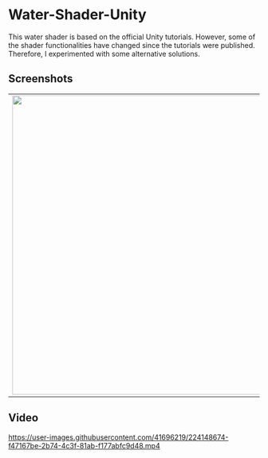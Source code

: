 # Water-Shader-Unity
This water shader is based on the official Unity tutorials. 
However, some of the shader functionalities have changed since the tutorials were published. Therefore, I experimented with some alternative solutions.

## Screenshots
<table align="center">
<tr>
<td>
<img src="https://user-images.githubusercontent.com/41696219/224148574-f09ae2d3-845d-42e8-b120-cb005eb92be1.png" width="600">
</td>

<td>
<img src="https://user-images.githubusercontent.com/41696219/224148605-81036ef0-964b-4fed-8942-efb36345bae1.png" width="600">
</td>
</tr>
</table>
</div>

## Video
https://user-images.githubusercontent.com/41696219/224148674-f47167be-2b74-4c3f-81ab-f177abfc9d48.mp4
